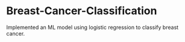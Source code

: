 # Breast-Cancer-Classification
Implemented an ML model using logistic regression to classify breast cancer.

